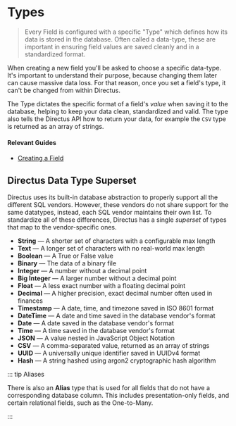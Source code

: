 # Types

> Every Field is configured with a specific "Type" which defines how its data is stored in the database. Often called a
> data-type, these are important in ensuring field values are saved cleanly and in a standardized format.

When creating a new field you'll be asked to choose a specific data-type. It's important to understand their purpose,
because changing them later can cause massive data loss. For that reason, once you set a field's type, it can't be
changed from within Directus.

The Type dictates the specific format of a field's _value_ when saving it to the database, helping to keep your data
clean, standardized and valid. The type also tells the Directus API how to return your data, for example the `CSV` type
is returned as an array of strings.

#### Relevant Guides

- [Creating a Field](/guides/fields/#creating-a-field)

## Directus Data Type Superset

Directus uses its built-in database abstraction to properly support all the different SQL vendors. However, these
vendors do not share support for the same datatypes, instead, each SQL vendor maintains their own list. To standardize
all of these differences, Directus has a single _superset_ of types that map to the vendor-specific ones.

- **String** — A shorter set of characters with a configurable max length
- **Text** — A longer set of characters with no real-world max length
- **Boolean** — A True or False value
- **Binary** — The data of a binary file
- **Integer** — A number without a decimal point
- **Big Integer** — A larger number without a decimal point
- **Float** — A less exact number with a floating decimal point
- **Decimal** — A higher precision, exact decimal number often used in finances
- **Timestamp** — A date, time, and timezone saved in ISO 8601 format
- **DateTime** — A date and time saved in the database vendor's format
- **Date** — A date saved in the database vendor's format
- **Time** — A time saved in the database vendor's format
- **JSON** — A value nested in JavaScript Object Notation
- **CSV** — A comma-separated value, returned as an array of strings
- **UUID** — A universally unique identifier saved in UUIDv4 format
- **Hash** — A string hashed using argon2 cryptographic hash algorithm

::: tip Aliases

There is also an **Alias** type that is used for all fields that do not have a corresponding database column. This
includes presentation-only fields, and certain relational fields, such as the One-to-Many.

:::
